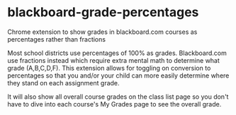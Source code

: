 # blackboard-grade-percentages

Chrome extension to show grades in blackboard.com courses as percentages rather than fractions

Most school districts use percentages of 100% as grades. Blackboard.com use fractions instead which require extra mental
math to determine what grade (A,B,C,D,F). This extension allows for toggling on conversion to percentages so that you 
and/or your child can more easily determine where they stand on each assignment grade.

It will also show all overall course grades on the class list page so you don't have to dive into each course's
My Grades page to see the overall grade.